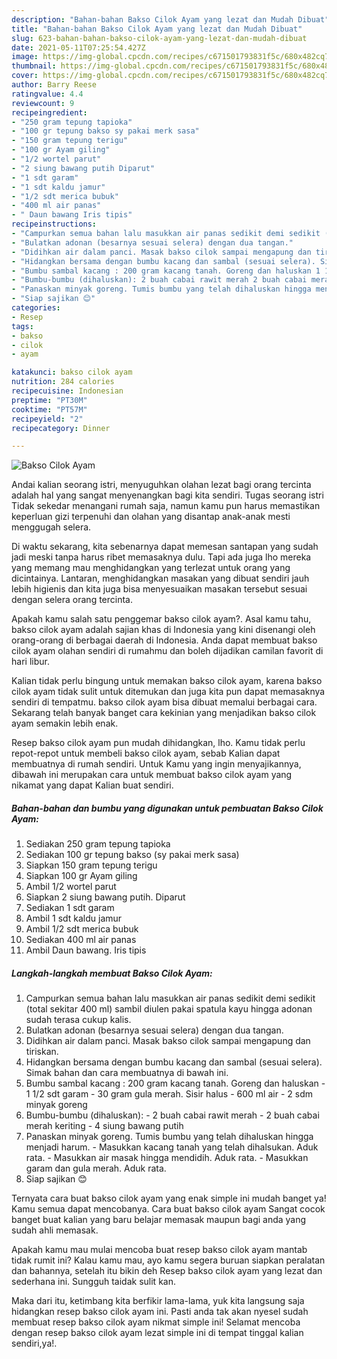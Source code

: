 ```yaml
---
description: "Bahan-bahan Bakso Cilok Ayam yang lezat dan Mudah Dibuat"
title: "Bahan-bahan Bakso Cilok Ayam yang lezat dan Mudah Dibuat"
slug: 623-bahan-bahan-bakso-cilok-ayam-yang-lezat-dan-mudah-dibuat
date: 2021-05-11T07:25:54.427Z
image: https://img-global.cpcdn.com/recipes/c671501793831f5c/680x482cq70/bakso-cilok-ayam-foto-resep-utama.jpg
thumbnail: https://img-global.cpcdn.com/recipes/c671501793831f5c/680x482cq70/bakso-cilok-ayam-foto-resep-utama.jpg
cover: https://img-global.cpcdn.com/recipes/c671501793831f5c/680x482cq70/bakso-cilok-ayam-foto-resep-utama.jpg
author: Barry Reese
ratingvalue: 4.4
reviewcount: 9
recipeingredient:
- "250 gram tepung tapioka"
- "100 gr tepung bakso sy pakai merk sasa"
- "150 gram tepung terigu"
- "100 gr Ayam giling"
- "1/2 wortel parut"
- "2 siung bawang putih Diparut"
- "1 sdt garam"
- "1 sdt kaldu jamur"
- "1/2 sdt merica bubuk"
- "400 ml air panas"
- " Daun bawang Iris tipis"
recipeinstructions:
- "Campurkan semua bahan lalu masukkan air panas sedikit demi sedikit (total sekitar 400 ml) sambil diulen pakai spatula kayu hingga adonan sudah terasa cukup kalis."
- "Bulatkan adonan (besarnya sesuai selera) dengan dua tangan."
- "Didihkan air dalam panci. Masak bakso cilok sampai mengapung dan tiriskan."
- "Hidangkan bersama dengan bumbu kacang dan sambal (sesuai selera). Simak bahan dan cara membuatnya di bawah ini."
- "Bumbu sambal kacang : 200 gram kacang tanah. Goreng dan haluskan 1 1/2 sdt garam 30 gram gula merah. Sisir halus 600 ml air 2 sdm minyak goreng"
- "Bumbu-bumbu (dihaluskan): 2 buah cabai rawit merah 2 buah cabai merah keriting 4 siung bawang putih"
- "Panaskan minyak goreng. Tumis bumbu yang telah dihaluskan hingga menjadi harum. Masukkan kacang tanah yang telah dihalsukan. Aduk rata. Masukkan air masak hingga mendidih. Aduk rata. Masukkan garam dan gula merah. Aduk rata."
- "Siap sajikan 😊"
categories:
- Resep
tags:
- bakso
- cilok
- ayam

katakunci: bakso cilok ayam 
nutrition: 284 calories
recipecuisine: Indonesian
preptime: "PT30M"
cooktime: "PT57M"
recipeyield: "2"
recipecategory: Dinner

---
```



![Bakso Cilok Ayam](https://img-global.cpcdn.com/recipes/c671501793831f5c/680x482cq70/bakso-cilok-ayam-foto-resep-utama.jpg)

Andai kalian seorang istri, menyuguhkan olahan lezat bagi orang tercinta adalah hal yang sangat menyenangkan bagi kita sendiri. Tugas seorang istri Tidak sekedar menangani rumah saja, namun kamu pun harus memastikan keperluan gizi terpenuhi dan olahan yang disantap anak-anak mesti menggugah selera.

Di waktu  sekarang, kita sebenarnya dapat memesan santapan yang sudah jadi meski tanpa harus ribet memasaknya dulu. Tapi ada juga lho mereka yang memang mau menghidangkan yang terlezat untuk orang yang dicintainya. Lantaran, menghidangkan masakan yang dibuat sendiri jauh lebih higienis dan kita juga bisa menyesuaikan masakan tersebut sesuai dengan selera orang tercinta. 



Apakah kamu salah satu penggemar bakso cilok ayam?. Asal kamu tahu, bakso cilok ayam adalah sajian khas di Indonesia yang kini disenangi oleh orang-orang di berbagai daerah di Indonesia. Anda dapat membuat bakso cilok ayam olahan sendiri di rumahmu dan boleh dijadikan camilan favorit di hari libur.

Kalian tidak perlu bingung untuk memakan bakso cilok ayam, karena bakso cilok ayam tidak sulit untuk ditemukan dan juga kita pun dapat memasaknya sendiri di tempatmu. bakso cilok ayam bisa dibuat memalui berbagai cara. Sekarang telah banyak banget cara kekinian yang menjadikan bakso cilok ayam semakin lebih enak.

Resep bakso cilok ayam pun mudah dihidangkan, lho. Kamu tidak perlu repot-repot untuk membeli bakso cilok ayam, sebab Kalian dapat membuatnya di rumah sendiri. Untuk Kamu yang ingin menyajikannya, dibawah ini merupakan cara untuk membuat bakso cilok ayam yang nikamat yang dapat Kalian buat sendiri.

<!--inarticleads1-->

##### Bahan-bahan dan bumbu yang digunakan untuk pembuatan Bakso Cilok Ayam:

1. Sediakan 250 gram tepung tapioka
1. Sediakan 100 gr tepung bakso (sy pakai merk sasa)
1. Siapkan 150 gram tepung terigu
1. Siapkan 100 gr Ayam giling
1. Ambil 1/2 wortel parut
1. Siapkan 2 siung bawang putih. Diparut
1. Sediakan 1 sdt garam
1. Ambil 1 sdt kaldu jamur
1. Ambil 1/2 sdt merica bubuk
1. Sediakan 400 ml air panas
1. Ambil  Daun bawang. Iris tipis




<!--inarticleads2-->

##### Langkah-langkah membuat Bakso Cilok Ayam:

1. Campurkan semua bahan lalu masukkan air panas sedikit demi sedikit (total sekitar 400 ml) sambil diulen pakai spatula kayu hingga adonan sudah terasa cukup kalis.
1. Bulatkan adonan (besarnya sesuai selera) dengan dua tangan.
1. Didihkan air dalam panci. Masak bakso cilok sampai mengapung dan tiriskan.
1. Hidangkan bersama dengan bumbu kacang dan sambal (sesuai selera). Simak bahan dan cara membuatnya di bawah ini.
1. Bumbu sambal kacang : 200 gram kacang tanah. Goreng dan haluskan - 1 1/2 sdt garam - 30 gram gula merah. Sisir halus - 600 ml air - 2 sdm minyak goreng
1. Bumbu-bumbu (dihaluskan): - 2 buah cabai rawit merah - 2 buah cabai merah keriting - 4 siung bawang putih
1. Panaskan minyak goreng. Tumis bumbu yang telah dihaluskan hingga menjadi harum. - Masukkan kacang tanah yang telah dihalsukan. Aduk rata. - Masukkan air masak hingga mendidih. Aduk rata. - Masukkan garam dan gula merah. Aduk rata.
1. Siap sajikan 😊




Ternyata cara buat bakso cilok ayam yang enak simple ini mudah banget ya! Kamu semua dapat mencobanya. Cara buat bakso cilok ayam Sangat cocok banget buat kalian yang baru belajar memasak maupun bagi anda yang sudah ahli memasak.

Apakah kamu mau mulai mencoba buat resep bakso cilok ayam mantab tidak rumit ini? Kalau kamu mau, ayo kamu segera buruan siapkan peralatan dan bahannya, setelah itu bikin deh Resep bakso cilok ayam yang lezat dan sederhana ini. Sungguh taidak sulit kan. 

Maka dari itu, ketimbang kita berfikir lama-lama, yuk kita langsung saja hidangkan resep bakso cilok ayam ini. Pasti anda tak akan nyesel sudah membuat resep bakso cilok ayam nikmat simple ini! Selamat mencoba dengan resep bakso cilok ayam lezat simple ini di tempat tinggal kalian sendiri,ya!.

